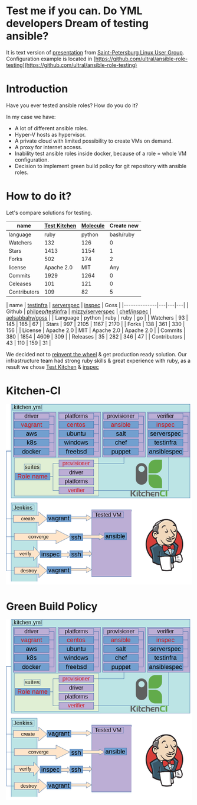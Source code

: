# Test me if you can. Do YML developers Dream of testing ansible?
It is text version of [presentation](https://cloud.mail.ru/public/2Rc8/EywUuHHp2) from [Saint-Petersburg Linux User Group](http://spblug.org/). Configuration example is located in [https://github.com/ultral/ansible-role-testing](https://github.com/ultral/ansible-role-testing)

# Introduction
Have you ever tested ansible roles? How do you do it? 

In my case we have:
* A lot of different ansible roles.
* Hyper-V hosts as hypervisor.
* A private cloud with limited possibility to create VMs on demand.
* A proxy for internet access.
* Inability test ansible roles inside docker, because of a role = whole VM configuration.
* Decision to implement green build policy for git repository with ansible roles.

# How to do it?

Let's compare solutions for testing.

|name          | [Test Kitchen](https://kitchen.ci/) | [Molecule](https://molecule.readthedocs.io) | Create new |
|--------------|-------------------------------------|---------------------------------------------|------------|
| language     | ruby                                | python                                      | bash/ruby  |
| Watchers     | 132                                 | 126                                         | 0          |
| Stars        | 1413                                | 1154                                        | 1          |
| Forks        | 502                                 | 174                                         | 2          |
| license      | Apache 2.0                          | MIT                                         | Any        |
| Commits      | 1929                                | 1264                                        | 0          |
| Celeases     | 101                                 | 121                                         | 0          |
| Contributors | 109                                 | 82                                          | 5          |

| name         | [testinfra](https://testinfra.readthedocs.io) | [serverspec](https://serverspec.org/) | [inspec](https://www.inspec.io/) | Goss |
|--------------|---|---|---|
| Github       | [philpep/testinfra](https://github.com/philpep/testinfra) | [mizzy/serverspec](https://github.com/mizzy/serverspec) | [chef/inspec](https://github.com/chef/inspec) | [aelsabbahy/goss](https://github.com/aelsabbahy/goss) |
| Language     | python     | ruby | ruby       | go   |
| Watchers     | 93         | 145  | 165        | 67   |
| Stars        | 997        | 2105 | 1167       | 2170 |
| Forks        | 138        | 361  | 330        | 156  |
| License      | Apache 2.0 | MIT  | Apache 2.0 | Apache 2.0 |
| Commits      | 380        | 1854 | 4609       | 309 |
| Releases     | 35         | 282  | 346        | 47 |
| Contributors | 43         | 110  | 159        | 31 |


We decided not to [reinvent the wheel](https://habr.com/post/342216/) & get production ready solution. Our infrastructure team had strong ruby skills & great experience with ruby, as a result we chose [Test Kitchen](https://kitchen.ci/) & [inspec](https://www.inspec.io/)

# Kitchen-CI
![kitchen-ci schema](assets/kitchen-ci-schema.png?raw=true "kitchen-ci schema")

# Green Build Policy
![Green build policy schema](assets/kitchen-ci-schema.png?raw=true "Green build policy schema")
